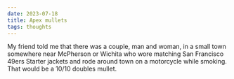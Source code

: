 ```yaml
---
date: 2023-07-18
title: Apex mullets
tags: thoughts
---
```


My friend told me that there was a couple, man and woman, in a small town somewhere near McPherson or Wichita who wore matching San Francisco 49ers Starter jackets and rode around town on a motorcycle while smoking. That would be a 10/10 doubles mullet.